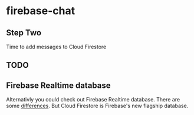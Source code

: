 # firebase-chat

## Step Two
Time to add messages to Cloud Firestore

## TODO

## Firebase Realtime database
Alternativly you could check out Firebase Realtime database. There are some [differences](https://firebase.google.com/docs/database/rtdb-vs-firestore). But Cloud Firestore is Firebase's new flagship database.